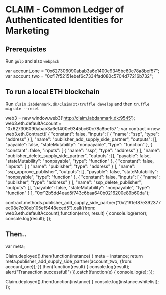 # CLAIM - Common Ledger of Authenticated Identities for Marketing

## Prerequistes

Run `gulp` and also `webpack`

var account_one = "0x627306090abab3a6e1400e9345bc60c78a8bef57";
var account_two = "0xf17f52151ebef6c7334fad080c5704d77216b732";

## To run a local ETH blockchain
Run `claim.iabdenmark.dk/ClaimTxt/truffle develop` and then `truffle migrate --reset`



web3 = new window.web3('http://claim.iabdanmark.dk:9545');
web3.eth.defaultAccount = "0x627306090abab3a6e1400e9345bc60c78a8bef57";
var contract = new web3.eth.Contract([
    {
      "constant": false,
      "inputs": [
        {
          "name": "ssp",
          "type": "address"
        }
      ],
      "name": "publisher_add_supply_side_partner",
      "outputs": [],
      "payable": false,
      "stateMutability": "nonpayable",
      "type": "function"
    },
    {
      "constant": false,
      "inputs": [
        {
          "name": "ssp",
          "type": "address"
        }
      ],
      "name": "publisher_delete_supply_side_partner",
      "outputs": [],
      "payable": false,
      "stateMutability": "nonpayable",
      "type": "function"
    },
    {
      "constant": false,
      "inputs": [
        {
          "name": "publisher",
          "type": "address"
        }
      ],
      "name": "ssp_approve_publisher",
      "outputs": [],
      "payable": false,
      "stateMutability": "nonpayable",
      "type": "function"
    },
    {
      "constant": false,
      "inputs": [
        {
          "name": "publisher",
          "type": "address"
        }
      ],
      "name": "ssp_delete_publisher",
      "outputs": [],
      "payable": false,
      "stateMutability": "nonpayable",
      "type": "function"
    }
  ], "0xf12b5dd4ead5f743c6baa640b0216200e89b60da");


contract.methods.publisher_add_supply_side_partner("0x2191ef87e392377ec08e7c08eb105ef5448eced5").call({from: web3.eth.defaultAccount},function(error, result) {
    console.log(error);
    console.log(result);
});


## Then..
var meta;

Claim.deployed().then(function(instance) { meta = instance; return meta.publisher_add_supply_side_partner(account_two, {from: account_one}); }).then(function(result) { console.log(result); alert("Transaction successful!") }).catch(function(e) { console.log(e); });


Claim.deployed().then(function(instance) { console.log(instance.whitelist); });